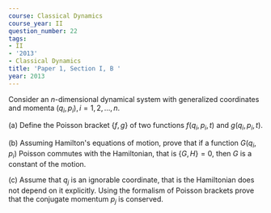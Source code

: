 ```yaml
---
course: Classical Dynamics
course_year: II
question_number: 22
tags:
- II
- '2013'
- Classical Dynamics
title: 'Paper 1, Section I, B '
year: 2013
---
```




Consider an $n$-dimensional dynamical system with generalized coordinates and momenta $\left(q_{i}, p_{i}\right), i=1,2, \ldots, n$.

(a) Define the Poisson bracket $\{f, g\}$ of two functions $f\left(q_{i}, p_{i}, t\right)$ and $g\left(q_{i}, p_{i}, t\right)$.

(b) Assuming Hamilton's equations of motion, prove that if a function $G\left(q_{i}, p_{i}\right)$ Poisson commutes with the Hamiltonian, that is $\{G, H\}=0$, then $G$ is a constant of the motion.

(c) Assume that $q_{j}$ is an ignorable coordinate, that is the Hamiltonian does not depend on it explicitly. Using the formalism of Poisson brackets prove that the conjugate momentum $p_{j}$ is conserved.